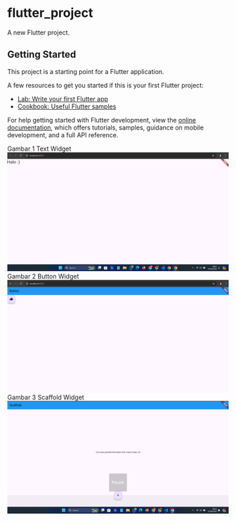 # flutter_project

A new Flutter project.

## Getting Started

This project is a starting point for a Flutter application.

A few resources to get you started if this is your first Flutter project:

- [Lab: Write your first Flutter app](https://docs.flutter.dev/get-started/codelab)
- [Cookbook: Useful Flutter samples](https://docs.flutter.dev/cookbook)

For help getting started with Flutter development, view the
[online documentation](https://docs.flutter.dev/), which offers tutorials,
samples, guidance on mobile development, and a full API reference.

Gambar 1 Text Widget
![Text Widget](https://github.com/EzraPatrikha123/Flutter_RepoBaru/blob/main/image/Text_Widget.png)
Gambar 2 Button Widget
![Button Widget](https://github.com/EzraPatrikha123/Flutter_RepoBaru/blob/main/image/Button_Widget.png)
Gambar 3 Scaffold Widget
![Scaffold Widget](https://github.com/EzraPatrikha123/Flutter_RepoBaru/blob/main/image/Scaffold_Widget.png)
